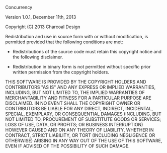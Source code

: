 Concurrency

Version 1.0.1, December 11th, 2013

Copyright (C) 2013 Charcoal Design

Redistribution and use in source form with or without modification, is
permitted provided that the following conditions are met:

* Redistributions of the source code must retain this copyright notice and the
  following disclaimer.
  
* Redistribution in binary form is not permitted without specific prior written
  permission from the copyright holders.
 
THIS SOFTWARE IS PROVIDED BY THE COPYRIGHT HOLDERS AND CONTRIBUTORS "AS IS" AND
ANY EXPRESS OR IMPLIED WARRANTIES, INCLUDING, BUT NOT LIMITED TO, THE IMPLIED
WARRANTIES OF MERCHANTABILITY AND FITNESS FOR A PARTICULAR PURPOSE ARE
DISCLAIMED. IN NO EVENT SHALL THE COPYRIGHT OWNER OR CONTRIBUTORS BE LIABLE FOR
ANY DIRECT, INDIRECT, INCIDENTAL, SPECIAL, EXEMPLARY, OR CONSEQUENTIAL DAMAGES
(INCLUDING, BUT NOT LIMITED TO, PROCUREMENT OF SUBSTITUTE GOODS OR SERVICES;
LOSS OF USE, DATA, OR PROFITS; OR BUSINESS INTERRUPTION) HOWEVER CAUSED AND
ON ANY THEORY OF LIABILITY, WHETHER IN CONTRACT, STRICT LIABILITY, OR TORT
(INCLUDING NEGLIGENCE OR OTHERWISE) ARISING IN ANY WAY OUT OF THE USE OF THIS
SOFTWARE, EVEN IF ADVISED OF THE POSSIBILITY OF SUCH DAMAGE.
